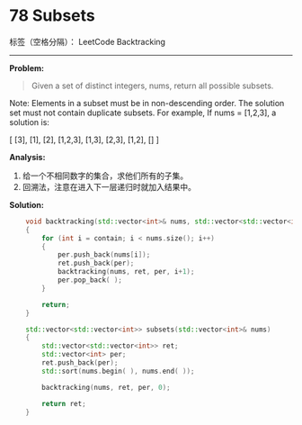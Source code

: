 ﻿# 78 Subsets

标签（空格分隔）： LeetCode Backtracking

---

**Problem:**
>   Given a set of distinct integers, nums, return all possible subsets.
>
Note:
Elements in a subset must be in non-descending order.
The solution set must not contain duplicate subsets.
For example,
If nums = [1,2,3], a solution is:
>
[
  [3],
  [1],
  [2],
  [1,2,3],
  [1,3],
  [2,3],
  [1,2],
  []
]

**Analysis:**

 1. 给一个不相同数字的集合，求他们所有的子集。
 2. 回溯法，注意在进入下一层递归时就加入结果中。

**Solution:**
```cpp
	void backtracking(std::vector<int>& nums, std::vector<std::vector<int>>& ret, std::vector<int>& per, int contain)
	{
		for (int i = contain; i < nums.size(); i++)
		{
			per.push_back(nums[i]);
			ret.push_back(per);
			backtracking(nums, ret, per, i+1);
			per.pop_back( );
		}

		return;
	}

	std::vector<std::vector<int>> subsets(std::vector<int>& nums)
	{
		std::vector<std::vector<int>> ret;
		std::vector<int> per;
		ret.push_back(per);
		std::sort(nums.begin( ), nums.end( ));

		backtracking(nums, ret, per, 0);

		return ret;
	}
```
 
